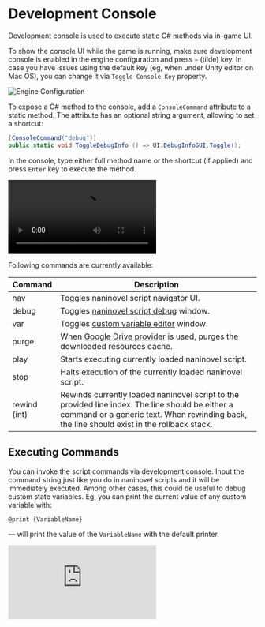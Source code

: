 ﻿# Development Console

Development console is used to execute static C# methods via in-game UI.

To show the console UI while the game is running, make sure development console is enabled in the engine configuration and press `~` (tilde) key. In case you have issues using the default key (eg, when under Unity editor on Mac OS), you can change it via `Toggle Console Key` property.

![Engine Configuration](https://i.gyazo.com/bc56a837c03d198e2d8141bdebc2e696.png)


To expose a C# method to the console, add a `ConsoleCommand` attribute to a static method. The attribute has an optional string argument, allowing to set a shortcut:

```csharp
[ConsoleCommand("debug")]
public static void ToggleDebugInfo () => UI.DebugInfoGUI.Toggle();
```

In the console, type either full method name or the shortcut (if applied) and press `Enter` key to execute the method.

<video class="video" loop autoplay><source src="https://i.gyazo.com/bd41a9a8fff91eb575b235a6b641dcce.mp4 " type="video/mp4"></video>

Following commands are currently available:

Command | Description
--- | ---
nav | Toggles naninovel script navigator UI.
debug | Toggles [naninovel script debug](/guide/naninovel-scripts.md#scripts-debug) window.
var | Toggles [custom variable editor](/guide/custom-variables.md#variables-debug) window.
purge | When [Google Drive provider](/guide/resource-providers.md#google-drive) is used, purges the downloaded resources cache.
play | Starts executing currently loaded naninovel script.
stop | Halts execution of the currently loaded naninovel script.
rewind (int) | Rewinds currently loaded naninovel script to the provided line index. The line should be either a command or a generic text. When rewinding back, the line should exist in the rollback stack.

## Executing Commands

You can invoke the script commands via development console. Input the command string just like you do in naninovel scripts and it will be immediately executed. Among other cases, this could be useful to debug custom state variables. Eg, you can print the current value of any custom variable with:

```
@print {VariableName}
```

— will print the value of the `VariableName` with the default printer.

<div class="video-container">
    <iframe src="https://www.youtube-nocookie.com/embed/wcgTGro0_SE" frameborder="0" allow="accelerometer; autoplay; encrypted-media; gyroscope; picture-in-picture" allowfullscreen></iframe>
</div>